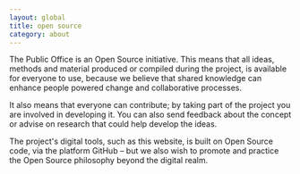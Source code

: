 ```yaml
---
layout: global
title: open source
category: about
---
```


The Public Office is an Open Source initiative. This means that all ideas, methods and material produced or compiled during the project, is available for everyone to use, because we believe that shared knowledge can enhance people powered change and collaborative processes. 

It also means that everyone can contribute; by taking part of the project you are involved in developing it. You can also send feedback about the concept or advise on research that could help develop the ideas. 

The project's digital tools, such as this website, is built on Open Source code, via the platform GitHub – but we also wish to promote and practice the Open Source philosophy beyond the digital realm.